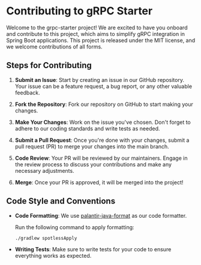 # Contributing to gRPC Starter

Welcome to the grpc-starter project!
We are excited to have you onboard and contribute to this project,
which aims to simplify gRPC integration in Spring Boot applications.
This project is released under the MIT license, and we welcome contributions of all forms.

## Steps for Contributing

1. **Submit an Issue**: Start by creating an issue in our GitHub repository. Your issue can be a feature request, a bug
   report, or any other valuable feedback.

2. **Fork the Repository**: Fork our repository on GitHub to start making your changes.

3. **Make Your Changes**: Work on the issue you've chosen. Don't forget to adhere to our coding standards and write
   tests as needed.

4. **Submit a Pull Request**: Once you're done with your changes, submit a pull request (PR) to merge your changes into
   the main branch.

5. **Code Review**: Your PR will be reviewed by our maintainers. Engage in the review process to discuss your
   contributions and make any necessary adjustments.

6. **Merge**: Once your PR is approved, it will be merged into the project!

## Code Style and Conventions

- **Code Formatting**: We use [palantir-java-format](https://github.com/palantir/palantir-java-format) as our code
  formatter.

  Run the following command to apply formatting:

    ```shell
    ./gradlew spotlessApply
    ```

- **Writing Tests**: Make sure to write tests for your code to ensure everything works as expected.
